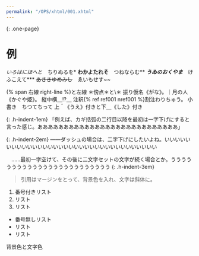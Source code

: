 ```yaml
---
permalink: "/OPS/xhtml/001.xhtml"
---
```

{: .one-page}
# 例

*いろはにほへと*　ちりぬるを\*
**わかよたれそ**　つねならむ\*\*
***うゐのおくやま***　けふこえて\*\*\*
~~あさきゆめみし~~　ゑいもせす\~\~

{% span 右線 right-line %}と<span class="left-line">左線</span>
＊傍点＊と\＊
振り仮名《がな》。｜月の人《かぐや姫》。
縦中横＿!?＿
注釈{% ref ref001 nref001 %}割注わりちゅう。
小書き　ち<span class="kogaki">つ</span>てちって
上＾《うえ》付きと下＿《した》付き

{: .h-indent-1em}
「例えば、カギ括弧の二行目以降を最初は一字下げにすると言った感じ。あああああああああああああああああああああああああああ」

{: .h-indent-2em}
——ダッシュの場合は、二字下げにしたいよね。いいいいいいいいいいいいいいいいいいいいいいいいいいいいいいいいいい

　……最初一字空けて、その後に二文字セットの文字が続く場合とか。うううううううううううううううううううううううう
{: .h-indent-3em}

>引用はマージンをとって、背景色を入れ、文字は斜体に。

1. 番号付きリスト
2. リスト
3. リスト

- 番号無しリスト
- リスト
- リスト

<span class="bg-pink">背景色</span>と<span class="font-red">文字色</span>